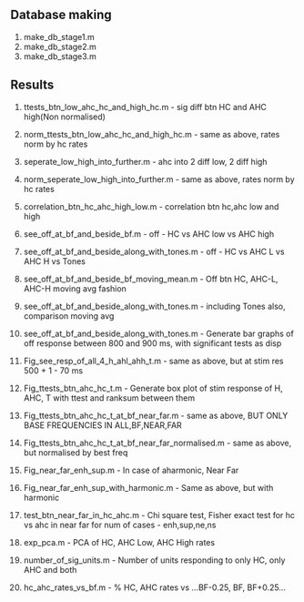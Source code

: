 ## Database making
1. make_db_stage1.m 
2. make_db_stage2.m
3. make_db_stage3.m

## Results
1. ttests_btn_low_ahc_hc_and_high_hc.m - sig diff btn HC and AHC high(Non normalised)
2. norm_ttests_btn_low_ahc_hc_and_high_hc.m - same as above, rates norm by hc rates
3. seperate_low_high_into_further.m - ahc into 2 diff low, 2 diff high
4. norm_seperate_low_high_into_further.m - same as above, rates norm by hc rates
5. correlation_btn_hc_ahc_high_low.m - correlation btn hc,ahc low and high
6. see_off_at_bf_and_beside_bf.m - off - HC vs AHC low vs AHC high
7. see_off_at_bf_and_beside_along_with_tones.m - off - HC vs AHC L vs AHC H vs Tones
8. see_off_at_bf_and_beside_bf_moving_mean.m - Off btn HC, AHC-L, AHC-H moving avg fashion
9. see_off_at_bf_and_beside_along_with_tones.m - including Tones also, comparison moving avg

10. see_off_at_bf_and_beside_along_with_tones.m - Generate bar graphs of off response between 800 and 900 ms, with significant tests as disp
11. Fig_see_resp_of_all_4_h_ahl_ahh_t.m - same as above, but at stim res 500 +  1 - 70 ms
12. Fig_ttests_btn_ahc_hc_t.m - Generate box plot of stim response of H, AHC, T with ttest and ranksum between them
13. Fig_ttests_btn_ahc_hc_t_at_bf_near_far.m  - same as above, BUT ONLY BASE FREQUENCIES IN ALL,BF,NEAR,FAR
14. Fig_ttests_btn_ahc_hc_t_at_bf_near_far_normalised.m - same as above, but normalised by best freq
15. Fig_near_far_enh_sup.m - In case of aharmonic, Near Far
16. Fig_near_far_enh_sup_with_harmonic.m - Same as above, but with harmonic
17. test_btn_near_far_in_hc_ahc.m - Chi square test, Fisher exact test for hc vs ahc in near far for num of cases - enh,sup,ne,ns
18. exp_pca.m - PCA of HC, AHC Low, AHC High rates
19. number_of_sig_units.m - Number of units  responding to only HC, only AHC and both
20. hc_ahc_rates_vs_bf.m - % HC, AHC rates vs ...BF-0.25, BF, BF+0.25...
